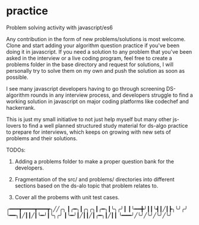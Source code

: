 # practice

Problem solving activity with javascript/es6

Any contribution in the form of new problems/solutions is most welcome.
Clone and start adding your algorithm question practice if you've been doing it in javascript.
If you need a solution to any problem that you've been asked in the interview or a live coding program,
feel free to create a problems folder in the base directory and request for solutions, I will personally try
to solve them on my own and push the solution as soon as possible.

I see many javascript developers having to go through screening DS-algorithm rounds in any interview process, and
developers struggle to find a working solution in javascript on major coding platforms like codechef and hackerrank.

This is just my small initiative to not just help myself but many other js-lovers to find a well planned structured study
material for ds-algo practice to prepare for interviews, which keeps on growing with new sets of problems and their solutions.

TODOs:

1. Adding a problems folder to make a proper question bank for the developers.

2. Fragmentation of the src/ and problems/ directories into different sections based on the ds-alo topic that problem relates to.

3. Cover all the probems with unit test cases.

╭━━━┳━━━━┳━━━┳╮╱╱╭╮
┃╭━╮┃╭╮╭╮┃╭━╮┃╰╮╭╯┃
┃╰━━╋╯┃┃╰┫┃╱┃┣╮╰╯╭╯
╰━━╮┃╱┃┃╱┃╰━╯┃╰╮╭╯
┃╰━╯┃╱┃┃╱┃╭━╮┃╱┃┃
╰━━━╯╱╰╯╱╰╯╱╰╯╱╰╯
